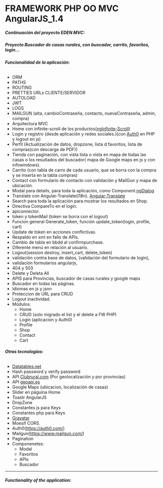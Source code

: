 # FRAMEWORK PHP OO MVC AngularJS_1.4

##### Continuación del proyecto EDEN MVC: 
##### Proyecto Buscador de casas rurales, con buscador, carrito, favoritos, login...

###### **Funcionalidad de la aplicación:**
* ORM
* PATHS
* ROUTING
* PRETTIES URLs CLIENTE/SERVIDOR
* AUTOLOAD
* JWT
* LOGS
* MAILGUN (alta, cambioContraseña, contacto, nuevaContraseña, admin, compra)
* Arquitectura MVC
* Home con infinite-scroll de los productos([ngInfinite-Scroll](https://sroze.github.io/ngInfiniteScroll/))
* Login y registro (desde aplicación y redes sociales.)(con [Auth0](https://auth0.com/) en PHP y logout en js)
* Perfil (Actualización de datos, dropzone, lista d favoritos, lista de compras(con descarga de PDF))
* Tienda con paginación, con vista lista o vista en mapa de todas las casas o los resultados del buscador( mapa de Google maps en js y con infowindows).
* Carrito (con tabla de carro de cada usuario, que se borra con la compra y se inserta en la tabla compras)
* Contact con formulario de contacto con validación y MailGun y mapa de ubicación.
* Modal para details, para toda la aplicación, como Component.[ngDialog](https://likeastore.github.io/ngDialog/)
* Translate con Angular-Translate(i18n). [Angular-Translate](https://angular-translate.github.io/)
* Search para toda la aplicación para mostrar los resultados en Shop.
* Directiva CompareTo en el login.
* apiconnector.
* token y tokenMail (token se borra con el logout)
* Funcion general Generate_token, función update_token(login, profile, cart)
* Update de token en acciones conflictivas.
* Respaldo en xml en fallo de APIs.
* Cambio de tabla en bbdd al confirmpurchase.
* Diferente menú en relación al usuario.
* Logout(session destroy, insert_cart, delete_token)
* validación contra base de datos, (validación del formulario de login),
* validación formularios angularjs,
* 404 y 503
* Delete y Deleta All
* APIS para Provincias, buscador de casas rurales y google maps
* Buscador en todas las páginas.
* Idiomas en js y json
* Proteccion de URL para CRUD
* Logout inactividad.
* Módulos:
    * Home
    * CRUD (solo migrado el list y el delete a FW PHP)
    * Login (aplicacion y Auth0)
    * Profile 
    * Shop
    * Contact
    * Cart

###### **Otras tecnologías:**

* [Datatables.net](https://datatables.net/)
* Hash password y verify password
* API [Clubrural.com](https://www.clubrural.com/api.php) (Por geolocalización y por provincias)
* API [geoapi.es](https://geoapi.es/documentacion)
* Google Maps (ubicacion, localización de casas)
* Slider en páguina Home
* Toastr AngularJS
* DropZone
* Constantes js para Keys
* Constantes php para Keys
* [Gravatar](https://es.gravatar.com/)
* Moesif CORS.
* Auth0(https://auth0.com/)
* Mailgun(https://www.mailgun.com/)
* Pagination
* Componenetes:
    * Modal
    * Favoritos
    * APIs
    * Buscador

* * *

###### **Functionality of the application:**